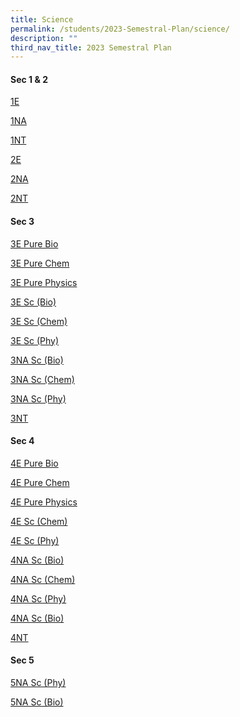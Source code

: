 ```yaml
---
title: Science
permalink: /students/2023-Semestral-Plan/science/
description: ""
third_nav_title: 2023 Semestral Plan
---
```

#### Sec 1 & 2

[1E](/files/Semestral%20Plan/Science/2023%20Sem%201%20Plan%20for%201E%20Science.pdf)

[1NA](/files/Semestral%20Plan/Science/2023%20Sem%201%20Plan%20for%201N(A)%20Science.pdf)

[1NT](/files/Semestral%20Plan/Science/2023%20Sem%201%20Plan%20for%201N(T)%20Science.pdf)

[2E](/files/Semestral%20Plan/Science/2023%20Sem%201%20Plan%20for%202E%20Science.pdf)

[2NA](/files/Semestral%20Plan/Science/2023%20Sem%201%20Plan%20for%202N(A)%20Science.pdf)

[2NT](/files/Semestral%20Plan/Science/2023%20Sem%201%20Plan%20for%202N(T)%20Science.pdf)

#### Sec 3

[3E Pure Bio](/files/Semestral%20Plan/Science/2023%20Sem%201%20Plan%20for%203E%20Pure%20Bio%20.pdf)

[3E Pure Chem](/files/Semestral%20Plan/Science/2023%20Sem%201%20Plan%20for%203E%20Pure%20Chem.pdf)

[3E Pure Physics](/files/Semestral%20Plan/Science/2023%20Sem1%20Plan%20for%203E%20Pure%20Physics.pdf)

[3E Sc (Bio)](/files/Semestral%20Plan/Science/3e%20sci%20(bio)%20semester%20plan%201%202023.pdf)

[3E Sc (Chem)](/files/Semestral%20Plan/Science/2023%20Sem%201%20Plan%20for%203E%20Sc%20(Chem).pdf)

[3E Sc (Phy)](/files/Semestral%20Plan/Science/2023%20Sem%201%20Plan%20for%203E%20Sc%20(Phy).pdf)

[3NA Sc (Bio)](/files/Semestral%20Plan/Science/2023%20Sem1%20Plan%20for%203N(A)%20%20Sc%20(Bio).pdf)

[3NA Sc (Chem)](/files/Semestral%20Plan/Science/2023%20Sem%201%20Plan%20for%203N(A)%20Sc%20Chem)

[3NA Sc (Phy)](/files/Semestral%20Plan/Science/2023%20Sem%201%20Plan%20for%203N(A)%20Sc%20(Phy).pdf)

[3NT ](/files/Semestral%20Plan/Science/2023%20Sem1%20Plan%20for%203N(T)%20Science.pdf)

#### Sec 4

[4E Pure Bio](/files/Semestral%20Plan/Science/2023%20Sem%201%20Plan%20for%204E%20Pure%20Bio.pdf)

[4E Pure Chem](/files/Semestral%20Plan/Science/2023%20Sem%201%20Plan%20for%204E%20Pure%20Chem%20.pdf)

[4E Pure Physics](/files/Semestral%20Plan/Science/2023%20Sem%201%20Plan%20for%204E%20Pure%20Physics.pdf)

[4E Sc (Chem)](/files/Semestral%20Plan/Science/2023%20Sem%201%20Plan%20for%204E%20Sc%20(Chem).pdf)

[4E Sc (Phy)](/files/Semestral%20Plan/Science/2023%20Sem%201%20Plan%20for%204E%20Sc%20(Phy).pdf)

[4NA Sc (Bio)](/files/Semestral%20Plan/Science/2023%20Sem%201%20Plan%20for%204N(A)%20%20Sc%20(Bio).pdf)

[4NA Sc (Chem)](/files/Semestral%20Plan/Science/2023%20Sem%201%20Plan%20for%204N(A)%20Sc%20(Chem).pdf)

[4NA Sc (Phy)](/files/Semestral%20Plan/Science/2023%20Sem%201%20Plan%20for%204N(A)%20Sc%20(Phy).pdf)

[4NA Sc (Bio)](/files/Semestral%20Plan/Science/2023%20Sem%201%20Plan%20for%204N(A)%20%20Sc%20(Bio).pdf)

[4NT ](/files/Semestral%20Plan/Science/2023%20Sem%201%20Plan%20for%204N(T)%20%20Science.pdf)

#### Sec 5

[5NA Sc (Phy)](/files/Semestral%20Plan/Science/2023%20Sem%201%20Plan%20for%205N(A)%20Sc%20(Phy).pdf)

[5NA Sc (Bio)](/files/Semestral%20Plan/Science/2023%20Sem%201%20plan%20for%205N(A)%20Sc%20(Bio).pdf)